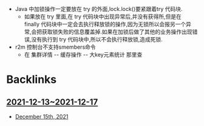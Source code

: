 - Java 中加锁操作一定要放在 try 的外面,lock.lock()要紧跟着try 代码块.
    - 如果放在 try 里面,在 try 代码块中出现异常后,并没有获得所,但是在 finally 代码块中一定会去执行释放锁的操作,因为无锁所以会报另一个异常,会把获取锁失败的信息覆盖掉.如果在加锁后做了其他的业务操作出现错误,没有执行到 try 代码块中,所以不会执行释放锁,造成死锁.
- r2m 控制台不支持smembers命令
    - 在 集群详情 -- 缓存操作 -- 大key元素统计 那里查

# Backlinks
## [2021-12-13~2021-12-17](<2021-12-13~2021-12-17.md>)
- [December 15th, 2021](<December 15th, 2021.md>)

